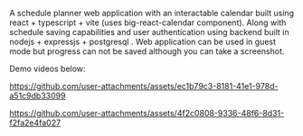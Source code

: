 A schedule planner web application with an interactable calendar built using react + typescript + vite (uses big-react-calendar component). Along with schedule saving capabilities and user authentication using backend built in nodejs + expressjs + postgresql . Web application can be used in guest mode but progress can not be saved although you can take a screenshot. 

Demo videos below:


https://github.com/user-attachments/assets/ec1b79c3-8181-41e1-978d-a51c9db33099



https://github.com/user-attachments/assets/4f2c0808-9336-48f6-8d31-f2fa2e4fa027

